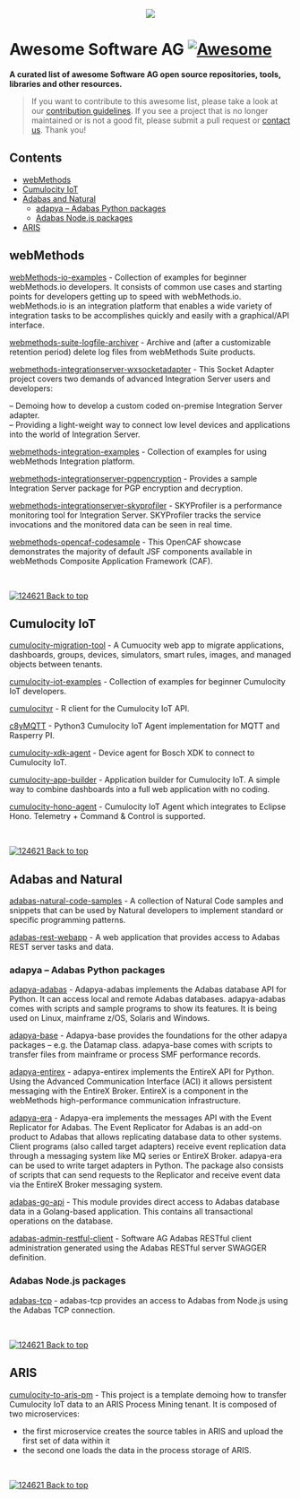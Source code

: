 <p align="center">
<a href="https://www.softwareag.com/en_corporate.html"><img src="https://info.softwareag.com/rs/858-DJP-749/images/SAG_logo_200x200_New.png" style="max-width: 75% !important;"></a></br>
</p>

# Awesome Software AG [![Awesome](https://awesome.re/badge.svg)](https://awesome.re)
**A curated list of awesome Software AG open source repositories, tools, libraries and other resources.**

> If you want to contribute to this awesome list, please take a look at our [contribution guidelines](https://github.com/SoftwareAG/awesome-softwareag/blob/master/CONTRIBUTING.md). 
If you see a project that is no longer maintained or is not a good fit, please submit a pull request or [contact us](mailto:technologycommunity@softwareag.com?subject=Github/SoftwareAG). Thank you!


## Contents
* [webMethods](#webMethods)
* [Cumulocity IoT](#Cumulocity-IoT)
* [Adabas and Natural](#Adabas-and-Natural)
  * [adapya – Adabas Python packages](#adapya--adabas-python-packages)
  * [Adabas Node.js packages](#adabas-nodejs-packages)
* [ARIS](#aris)
 
## webMethods
 
[webMethods-io-examples](https://github.com/SoftwareAG/webMethods-io-examples) - Collection of examples for beginner webMethods.io developers. It consists of common use cases and starting points for developers getting up to speed with webMethods.io. webMethods.io is an integration platform that enables a wide variety of integration tasks to be accomplishes quickly and easily with a graphical/API interface.

[webmethods-suite-logfile-archiver](https://github.com/SoftwareAG/webmethods-suite-logfile-archiver) - Archive and (after a customizable retention period) delete log files from webMethods Suite products.

[webmethods-integrationserver-wxsocketadapter](https://github.com/SoftwareAG/webmethods-integrationserver-wxsocketadapter) - This Socket Adapter project covers two demands of advanced Integration Server users and developers:

 &ndash; Demoing how to develop a custom coded on-premise Integration Server adapter.<br/>
 &ndash; Providing a light-weight way to connect low level devices and applications into the world of Integration Server.
 
[webmethods-integration-examples](https://github.com/SoftwareAG/webmethods-integration-examples) - Collection of examples for using webMethods Integration platform.
 
[webmethods-integrationserver-pgpencryption](https://github.com/SoftwareAG/webmethods-integrationserver-pgpencryption) - Provides a sample Integration Server package for PGP encryption and decryption.
 
[webmethods-integrationserver-skyprofiler](https://github.com/SoftwareAG/webmethods-integrationserver-skyprofiler) - SKYProfiler is a performance monitoring tool for Integration Server. SKYProfiler tracks the service invocations and the monitored data can be seen in real time.

[webmethods-opencaf-codesample](https://github.com/SoftwareAG/webmethods-opencaf-codesample) - This OpenCAF showcase demonstrates the majority of default JSF components available in webMethods Composite Application Framework (CAF).

<br>

[![124621](https://user-images.githubusercontent.com/23717841/228481674-58d1678e-7206-4367-a211-2ecdd376e0e2.png) Back to top](#contents)

## Cumulocity IoT

[cumulocity-migration-tool](https://github.com/SoftwareAG/cumulocity-migration-tool) - A Cumuocity web app to migrate applications, dashboards, groups, devices, simulators, smart rules, images, and managed objects between tenants.

[cumulocity-iot-examples](https://github.com/SoftwareAG/cumulocity-iot-examples) - Collection of examples for beginner Cumulocity IoT developers.

[cumulocityr](https://github.com/SoftwareAG/cumulocityr) - R client for the Cumulocity IoT API. 

[c8yMQTT](https://github.com/SoftwareAG/c8yMQTT) - Python3 Cumulocity IoT Agent implementation for MQTT and Rasperry PI.

[cumulocity-xdk-agent](https://github.com/SoftwareAG/cumulocity-xdk-agent) - Device agent for Bosch XDK to connect to Cumulocity IoT.

[cumulocity-app-builder](https://github.com/SoftwareAG/cumulocity-app-builder) - Application builder for Cumulocity IoT. A simple way to combine dashboards into a full web application with no coding.

[cumulocity-hono-agent](https://github.com/SoftwareAG/cumulocity-hono-agent) - Cumulocity IoT Agent which integrates to Eclipse Hono. Telemetry + Command & Control is supported. 

<br>

[![124621](https://user-images.githubusercontent.com/23717841/228481674-58d1678e-7206-4367-a211-2ecdd376e0e2.png) Back to top](#contents)

## Adabas and Natural

[adabas-natural-code-samples](https://github.com/SoftwareAG/adabas-natural-code-samples) - A collection of Natural Code samples and snippets that can be used by Natural developers to implement standard or specific programming patterns.

[adabas-rest-webapp](https://github.com/SoftwareAG/adabas-rest-webapp) - A web application that provides access to Adabas REST server tasks and data. 

### adapya – Adabas Python packages

[adapya-adabas](https://github.com/SoftwareAG/adapya-adabas) - Adapya-adabas implements the Adabas database API for Python. It can access local and remote Adabas databases. adapya-adabas comes with scripts and sample programs to show its features. It is being used on Linux, mainframe z/OS, Solaris and Windows.

[adapya-base](https://github.com/SoftwareAG/adapya-base) - Adapya-base provides the foundations for the other adapya packages – e.g. the Datamap class. adapya-base comes with scripts to transfer files from mainframe or process SMF performance records.

[adapya-entirex](https://github.com/SoftwareAG/adapya-entirex) - adapya-entirex implements the EntireX API for Python. Using the Advanced Communication Interface (ACI) it allows persistent messaging with the EntireX Broker. EntireX is a component in the webMethods high-performance communication infrastructure.

[adapya-era](https://github.com/SoftwareAG/adapya-era) - Adapya-era implements the messages API with the Event Replicator for Adabas. The Event Replicator for Adabas is an add-on product to Adabas that allows replicating database data to other systems. Client programs (also called target adapters) receive event replication data through a messaging system like MQ series or EntireX Broker. adapya-era can be used to write target adapters in Python. The package also consists of scripts that can send requests to the Replicator and receive event data via the EntireX Broker messaging system.

[adabas-go-api](https://github.com/SoftwareAG/adabas-go-api) - This module provides direct access to Adabas database data in a Golang-based application. This contains all transactional operations on the database.

[adabas-admin-restful-client](https://github.com/SoftwareAG/adabas-admin-restful-client) - Software AG Adabas RESTful client administration generated using the Adabas RESTful server SWAGGER definition.

### Adabas Node.js packages

[adabas-tcp](https://github.com/SoftwareAG/adabas-tcp) - adabas-tcp provides an access to Adabas from Node.js using the Adabas TCP connection.

<br>

[![124621](https://user-images.githubusercontent.com/23717841/228481674-58d1678e-7206-4367-a211-2ecdd376e0e2.png) Back to top](#contents)

## ARIS

[cumulocity-to-aris-pm](https://github.com/SoftwareAG/cumulocity-to-aris-pm) - This project is a template demoing how to transfer Cumulocity IoT data to an ARIS Process Mining tenant. It is composed of two microservices:

- the first microservice creates the source tables in ARIS and upload the first set of data within it
- the second one loads the data in the process storage of ARIS. 

<br>

[![124621](https://user-images.githubusercontent.com/23717841/228481674-58d1678e-7206-4367-a211-2ecdd376e0e2.png) Back to top](#contents)
